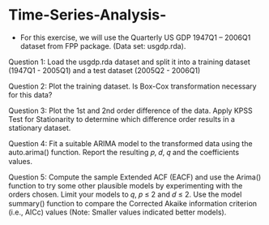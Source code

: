# Time-Series-Analysis-

* For this exercise, we will use the Quarterly US GDP 1947Q1 – 2006Q1 dataset from FPP package. (Data set: usgdp.rda). 

Question 1: Load the usgdp.rda dataset and split it into a training dataset (1947Q1 - 2005Q1) and a test dataset (2005Q2 - 2006Q1) 

Question 2: Plot the training dataset. Is Box-Cox transformation necessary for this data? 

Question 3: Plot the 1st and 2nd order difference of the data. Apply KPSS Test for Stationarity to determine which difference order results in a stationary dataset. 

Question 4: Fit a suitable ARIMA model to the transformed data using the auto.arima() function. Report the resulting 𝑝, 𝑑, 𝑞 and the coefficients values.

Question 5: Compute the sample Extended ACF (EACF) and use the Arima() function to try some other plausible models by experimenting with the orders chosen. Limit your models to 𝑞, 𝑝 ≤ 2 and 𝑑 ≤ 2. Use the model summary() function to compare the Corrected Akaike information criterion (i.e., AICc) values (Note: Smaller values indicated better models). 
